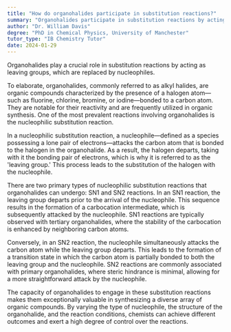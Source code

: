 ```yaml
---
title: "How do organohalides participate in substitution reactions?"
summary: "Organohalides participate in substitution reactions by acting as the leaving group, being replaced by a nucleophile."
author: "Dr. William Davis"
degree: "PhD in Chemical Physics, University of Manchester"
tutor_type: "IB Chemistry Tutor"
date: 2024-01-29
---
```


Organohalides play a crucial role in substitution reactions by acting as leaving groups, which are replaced by nucleophiles.

To elaborate, organohalides, commonly referred to as alkyl halides, are organic compounds characterized by the presence of a halogen atom—such as fluorine, chlorine, bromine, or iodine—bonded to a carbon atom. They are notable for their reactivity and are frequently utilized in organic synthesis. One of the most prevalent reactions involving organohalides is the nucleophilic substitution reaction.

In a nucleophilic substitution reaction, a nucleophile—defined as a species possessing a lone pair of electrons—attacks the carbon atom that is bonded to the halogen in the organohalide. As a result, the halogen departs, taking with it the bonding pair of electrons, which is why it is referred to as the 'leaving group.' This process leads to the substitution of the halogen with the nucleophile.

There are two primary types of nucleophilic substitution reactions that organohalides can undergo: SN1 and SN2 reactions. In an SN1 reaction, the leaving group departs prior to the arrival of the nucleophile. This sequence results in the formation of a carbocation intermediate, which is subsequently attacked by the nucleophile. SN1 reactions are typically observed with tertiary organohalides, where the stability of the carbocation is enhanced by neighboring carbon atoms.

Conversely, in an SN2 reaction, the nucleophile simultaneously attacks the carbon atom while the leaving group departs. This leads to the formation of a transition state in which the carbon atom is partially bonded to both the leaving group and the nucleophile. SN2 reactions are commonly associated with primary organohalides, where steric hindrance is minimal, allowing for a more straightforward attack by the nucleophile.

The capacity of organohalides to engage in these substitution reactions makes them exceptionally valuable in synthesizing a diverse array of organic compounds. By varying the type of nucleophile, the structure of the organohalide, and the reaction conditions, chemists can achieve different outcomes and exert a high degree of control over the reactions.
    
